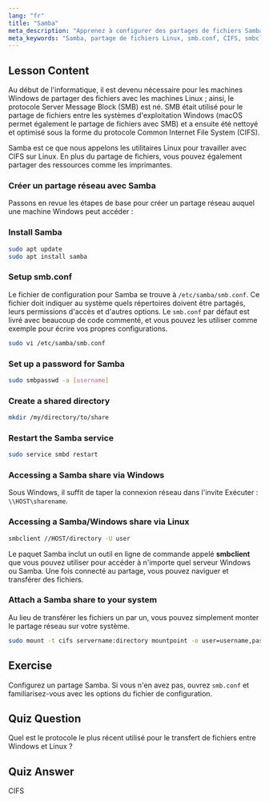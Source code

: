 ```yaml
---
lang: "fr"
title: "Samba"
meta_description: "Apprenez à configurer des partages de fichiers Samba sur Linux pour Windows et macOS. Ce guide pour débutants couvre l'installation, la configuration et l'accès aux partages. Lancez-vous !"
meta_keywords: "Samba, partage de fichiers Linux, smb.conf, CIFS, smbclient, tutoriel Linux, guide du débutant"
---
```


## Lesson Content

Au début de l'informatique, il est devenu nécessaire pour les machines Windows de partager des fichiers avec les machines Linux ; ainsi, le protocole Server Message Block (SMB) est né. SMB était utilisé pour le partage de fichiers entre les systèmes d'exploitation Windows (macOS permet également le partage de fichiers avec SMB) et a ensuite été nettoyé et optimisé sous la forme du protocole Common Internet File System (CIFS).

Samba est ce que nous appelons les utilitaires Linux pour travailler avec CIFS sur Linux. En plus du partage de fichiers, vous pouvez également partager des ressources comme les imprimantes.

### Créer un partage réseau avec Samba

Passons en revue les étapes de base pour créer un partage réseau auquel une machine Windows peut accéder :

### Install Samba

```bash
sudo apt update
sudo apt install samba
```

### Setup smb.conf

Le fichier de configuration pour Samba se trouve à `/etc/samba/smb.conf`. Ce fichier doit indiquer au système quels répertoires doivent être partagés, leurs permissions d'accès et d'autres options. Le `smb.conf` par défaut est livré avec beaucoup de code commenté, et vous pouvez les utiliser comme exemple pour écrire vos propres configurations.

```bash
sudo vi /etc/samba/smb.conf
```

### Set up a password for Samba

```bash
sudo smbpasswd -a [username]
```

### Create a shared directory

```bash
mkdir /my/directory/to/share
```

### Restart the Samba service

```bash
sudo service smbd restart
```

### Accessing a Samba share via Windows

Sous Windows, il suffit de taper la connexion réseau dans l'invite Exécuter : `\\HOST\sharename`.

### Accessing a Samba/Windows share via Linux

```bash
smbclient //HOST/directory -U user
```

Le paquet Samba inclut un outil en ligne de commande appelé **smbclient** que vous pouvez utiliser pour accéder à n'importe quel serveur Windows ou Samba. Une fois connecté au partage, vous pouvez naviguer et transférer des fichiers.

### Attach a Samba share to your system

Au lieu de transférer les fichiers un par un, vous pouvez simplement monter le partage réseau sur votre système.

```bash
sudo mount -t cifs servername:directory mountpoint -o user=username,pass=password
```

## Exercise

Configurez un partage Samba. Si vous n'en avez pas, ouvrez `smb.conf` et familiarisez-vous avec les options du fichier de configuration.

## Quiz Question

Quel est le protocole le plus récent utilisé pour le transfert de fichiers entre Windows et Linux ?

## Quiz Answer

CIFS
